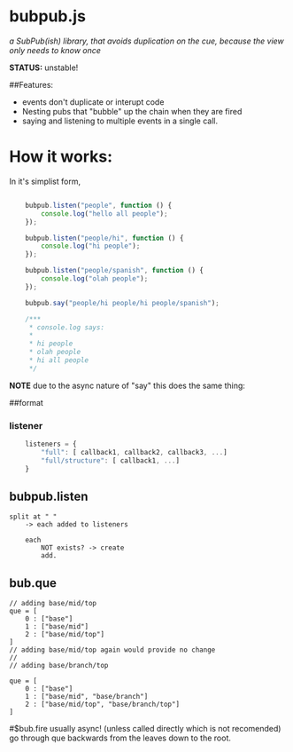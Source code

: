 bubpub.js
=========
_a SubPub(ish) library, that avoids duplication on the cue,
because the view only needs to know once_

__STATUS:__ unstable!

##Features:
 - events don't duplicate or interupt code
 - Nesting pubs that "bubble" up the chain when they are fired
 - saying and listening to multiple events in a single call.

How it works:
=============

In it's simplist form,
````javascript

    bubpub.listen("people", function () {
        console.log("hello all people");
    });

    bubpub.listen("people/hi", function () {
        console.log("hi people");
    });

    bubpub.listen("people/spanish", function () {
        console.log("olah people");
    });

    bubpub.say("people/hi people/hi people/spanish");

    /***
     * console.log says: 
     *
     * hi people 
     * olah people 
     * hi all people
     */

````
__NOTE__  due to the async nature of "say" this does the same thing:



##format
### listener
````javascript
    listeners = {
        "full": [ callback1, callback2, callback3, ...]
        "full/structure": [ callback1, ...]
    }
````

## bubpub.listen
    split at " "
        -> each added to listeners

        each
            NOT exists? -> create
            add.

## bub.que
    // adding base/mid/top
    que = [
        0 : ["base"]
        1 : ["base/mid"]
        2 : ["base/mid/top"]
    ]
    // adding base/mid/top again would provide no change
    // 
    // adding base/branch/top

    que = [
        0 : ["base"]
        1 : ["base/mid", "base/branch"]
        2 : ["base/mid/top", "base/branch/top"]
    ]

#$bub.fire
usually async! (unless called directly which is not recomended)
go through que backwards  from the leaves down to the root. 
